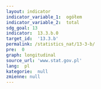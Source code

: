 ```yaml
---
layout: indicator
indicator_variable_1:  ogółem
indicator_variable_2:  total
sdg_goal: 13
indicator:  13.3.b.0
target_id:  '13.3.b'
permalink: /statistics_nat/13-3-b/
pre:  0
graph: longitudinal
source_url: 'www.stat.gov.pl'
lang:  pl
kategorie:  null
zmienne: null
---
```

